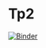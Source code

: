 # Tp2


[![Binder](https://mybinder.org/badge_logo.svg)](https://mybinder.org/v2/gh/Imen508/Tp2/main?filepath=clustering2.ipynb)


